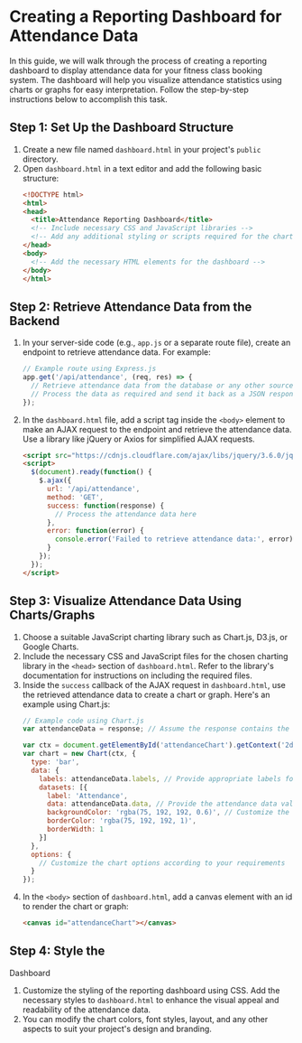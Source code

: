# Creating a Reporting Dashboard for Attendance Data

In this guide, we will walk through the process of creating a reporting dashboard to display attendance data for your fitness class booking system. The dashboard will help you visualize attendance statistics using charts or graphs for easy interpretation. Follow the step-by-step instructions below to accomplish this task.

## Step 1: Set Up the Dashboard Structure
1. Create a new file named `dashboard.html` in your project's `public` directory.
2. Open `dashboard.html` in a text editor and add the following basic structure:
    ```html
    <!DOCTYPE html>
    <html>
    <head>
      <title>Attendance Reporting Dashboard</title>
      <!-- Include necessary CSS and JavaScript libraries -->
      <!-- Add any additional styling or scripts required for the charts/graphs -->
    </head>
    <body>
      <!-- Add the necessary HTML elements for the dashboard -->
    </body>
    </html>
    ```

## Step 2: Retrieve Attendance Data from the Backend
1. In your server-side code (e.g., `app.js` or a separate route file), create an endpoint to retrieve attendance data. For example:
    ```javascript
    // Example route using Express.js
    app.get('/api/attendance', (req, res) => {
      // Retrieve attendance data from the database or any other source
      // Process the data as required and send it back as a JSON response
    });
    ```
2. In the `dashboard.html` file, add a script tag inside the `<body>` element to make an AJAX request to the endpoint and retrieve the attendance data. Use a library like jQuery or Axios for simplified AJAX requests.
    ```html
    <script src="https://cdnjs.cloudflare.com/ajax/libs/jquery/3.6.0/jquery.min.js"></script>
    <script>
      $(document).ready(function() {
        $.ajax({
          url: '/api/attendance',
          method: 'GET',
          success: function(response) {
            // Process the attendance data here
          },
          error: function(error) {
            console.error('Failed to retrieve attendance data:', error);
          }
        });
      });
    </script>
    ```

## Step 3: Visualize Attendance Data Using Charts/Graphs
1. Choose a suitable JavaScript charting library such as Chart.js, D3.js, or Google Charts.
2. Include the necessary CSS and JavaScript files for the chosen charting library in the `<head>` section of `dashboard.html`. Refer to the library's documentation for instructions on including the required files.
3. Inside the `success` callback of the AJAX request in `dashboard.html`, use the retrieved attendance data to create a chart or graph. Here's an example using Chart.js:
    ```javascript
    // Example code using Chart.js
    var attendanceData = response; // Assume the response contains the attendance data in the required format
    
    var ctx = document.getElementById('attendanceChart').getContext('2d');
    var chart = new Chart(ctx, {
      type: 'bar',
      data: {
        labels: attendanceData.labels, // Provide appropriate labels for the chart
        datasets: [{
          label: 'Attendance',
          data: attendanceData.data, // Provide the attendance data values
          backgroundColor: 'rgba(75, 192, 192, 0.6)', // Customize the colors as needed
          borderColor: 'rgba(75, 192, 192, 1)',
          borderWidth: 1
        }]
      },
      options: {
        // Customize the chart options according to your requirements
      }
    });
    ```
4. In the `<body>` section of `dashboard.html`, add a canvas element with an id to render the chart or graph:
    ```html
    <canvas id="attendanceChart"></canvas>
    ```

## Step 4: Style the

 Dashboard
1. Customize the styling of the reporting dashboard using CSS. Add the necessary styles to `dashboard.html` to enhance the visual appeal and readability of the attendance data.
2. You can modify the chart colors, font styles, layout, and any other aspects to suit your project's design and branding.

